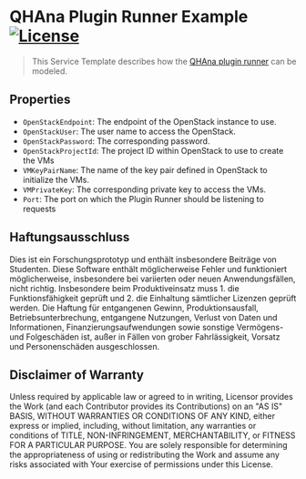 # QHAna Plugin Runner Example [![License](https://img.shields.io/badge/License-Apache%202.0-blue.svg)](https://opensource.org/licenses/Apache-2.0)

> This Service Template describes how the [QHAna plugin runner](https://github.com/UST-QuAntiL/qhana-plugin-runner) can be modeled.

## Properties

- `OpenStackEndpoint`: The endpoint of the OpenStack instance to use.
- `OpenStackUser`: The user name to access the OpenStack.
- `OpenStackPassword`: The corresponding password.
- `OpenStackProjectId`: The project ID within OpenStack to use to create the VMs
- `VMKeyPairName`: The name of the key pair defined in OpenStack to initialize the VMs.
- `VMPrivateKey`: The corresponding private key to access the VMs.
- `Port`: The port on which the Plugin Runner should be listening to requests

## Haftungsausschluss

Dies ist ein Forschungsprototyp und enthält insbesondere Beiträge von Studenten. Diese Software enthält möglicherweise Fehler und funktioniert möglicherweise, insbesondere bei variierten oder neuen Anwendungsfällen, nicht richtig. Insbesondere beim Produktiveinsatz muss 1. die Funktionsfähigkeit geprüft und 2. die Einhaltung sämtlicher Lizenzen geprüft werden. Die Haftung für entgangenen Gewinn, Produktionsausfall, Betriebsunterbrechung, entgangene Nutzungen, Verlust von Daten und Informationen, Finanzierungsaufwendungen sowie sonstige Vermögens- und Folgeschäden ist, außer in Fällen von grober Fahrlässigkeit, Vorsatz und Personenschäden ausgeschlossen.

## Disclaimer of Warranty

Unless required by applicable law or agreed to in writing, Licensor provides the Work (and each Contributor
provides its Contributions) on an "AS IS" BASIS, WITHOUT WARRANTIES OR CONDITIONS OF ANY KIND, either express
or implied, including, without limitation, any warranties or conditions of TITLE, NON-INFRINGEMENT,
MERCHANTABILITY, or FITNESS FOR A PARTICULAR PURPOSE. You are solely responsible for determining the
appropriateness of using or redistributing the Work and assume any risks associated with Your exercise of
permissions under this License.
